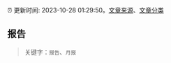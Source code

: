 :alarm_clock: 更新时间: 2023-10-28 01:29:50。[文章来源](/README.md)、[文章分类](/TAGS.md)

## 报告


> 关键字：`报告`、`月报`



